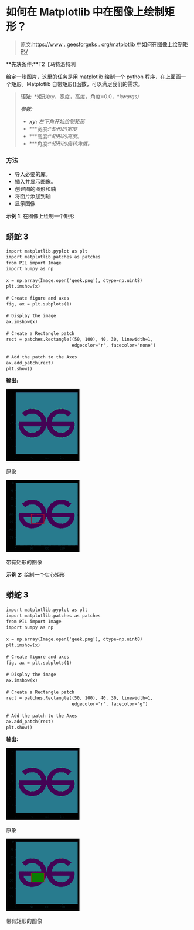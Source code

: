 # 如何在 Matplotlib 中在图像上绘制矩形？

> 原文:[https://www . geesforgeks . org/matplotlib 中如何在图像上绘制矩形/](https://www.geeksforgeeks.org/how-to-draw-rectangle-on-image-in-matplotlib/)

**先决条件:**T2【马特洛特利

给定一张图片，这里的任务是用 matplotlib 绘制一个 python 程序，在上面画一个矩形。Matplotlib 自带矩形()函数，可以满足我们的需求。

> **语法:** *矩形(xy，宽度，高度，角度=0.0，**kwargs)*
> 
> ***参数:***
> 
> *   ***xy:** 左下角开始绘制矩形*
> *   ***宽度:**矩形的宽度*
> *   ***高度:**矩形的高度。*
> *   ***角度:**矩形的旋转角度。*

### 方法

*   导入必要的库。
*   插入并显示图像。
*   创建图的图形和轴
*   将面片添加到轴
*   显示图像

**示例 1:** 在图像上绘制一个矩形

## 蟒蛇 3

```
import matplotlib.pyplot as plt
import matplotlib.patches as patches
from PIL import Image
import numpy as np

x = np.array(Image.open('geek.png'), dtype=np.uint8)
plt.imshow(x)

# Create figure and axes
fig, ax = plt.subplots(1)

# Display the image
ax.imshow(x)

# Create a Rectangle patch
rect = patches.Rectangle((50, 100), 40, 30, linewidth=1,
                         edgecolor='r', facecolor="none")

# Add the patch to the Axes
ax.add_patch(rect)
plt.show()
```

**输出:**

![](img/75a787ecccb1909d76b5732878ece222.png)

原象

![](img/43eeca47d49b9f97af89898e81674699.png)

带有矩形的图像

**示例 2:** 绘制一个实心矩形

## 蟒蛇 3

```
import matplotlib.pyplot as plt
import matplotlib.patches as patches
from PIL import Image
import numpy as np

x = np.array(Image.open('geek.png'), dtype=np.uint8)
plt.imshow(x)

# Create figure and axes
fig, ax = plt.subplots(1)

# Display the image
ax.imshow(x)

# Create a Rectangle patch
rect = patches.Rectangle((50, 100), 40, 30, linewidth=1,
                         edgecolor='r', facecolor="g")

# Add the patch to the Axes
ax.add_patch(rect)
plt.show()
```

**输出:**

![](img/75a787ecccb1909d76b5732878ece222.png)

原象

![](img/f233be1ce2b1c904a094f67114605bd6.png)

带有矩形的图像